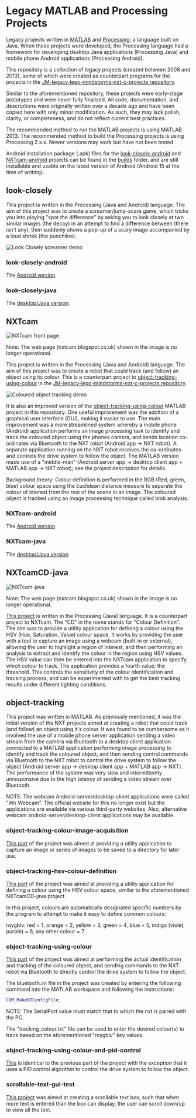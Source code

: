 # Legacy MATLAB and Processing Projects

Legacy projects written in [MATLAB](https://www.mathworks.com/products/matlab.html) and [Processing](https://processing.org); a language built on Java. When these projects were developed, the Processing language had a framework for developing desktop Java applications (Processing Java) and mobile phone Android applications (Processing Android).

This repository is a collection of legacy projects (created between 2008 and 2013), some of which were created as counterpart programs for the projects in the [JM-legacy-lego-mindstorms-nxt-c-projects repository](https://github.com/jo3-tech/JM-legacy-lego-mindstorms-nxt-c-projects).

Similar to the aforementioned repository, these projects were early-stage prototypes and were never fully finalised. All code, documentation, and descriptions were originally written over a decade ago and have been copied here with only minor modification. As such, they may lack polish, clarity, or completeness, and do not reflect current best practices.

The recommended method to run the MATLAB projects is using MATLAB 2013. The recommended method to build the Processing projects is using Processing 2.x.x. Newer versions may work but have not been tested.

Android installation package (.apk) files for the [look-closely-android](look-closely-android) and [NXTcam-android](nxtcam-android) projects can be found in the [builds](builds) folder, and are still installable and usable on the latest version of Android (Android 15 at the time of writing).

## look-closely

This project is written in the Processing (Java and Android) language. The aim of this project was to create a screamer/jump-scare game, which tricks you into playing "spot the difference" by asking you to look closely at two similar images (the decoy) in an attempt to find a difference between (there isn't any), then suddenly shows a pop-up of a scary image accompanied by a loud shriek (the punchline).

![Look Closely screamer demo](documentation/look-closely.gif)

### look-closely-android

The [Android version](look-closely-android/look-closely-android.pde).

### look-closely-java

The [desktop/Java version](look-closely-java/look-closely-java.pde).

## NXTcam

![NXTcam front page](documentation/nxtcam-front-page.jpg)

Note: The web page (nxtcam.blogspot.co.uk) shown in the image is no longer operational.

This project is written in the Processing (Java and Android) language. The aim of this project was to create a robot that could track (and follow) an object using its colour. This is a counterpart project to [object-tracking-using-colour](https://github.com/jo3-tech/JM-legacy-lego-mindstorms-nxt-c-projects/blob/main/object-tracking-using-colour/object-tracking-using-colour.nxc) in the [JM-legacy-lego-mindstorms-nxt-c-projects repository](https://github.com/jo3-tech/JM-legacy-lego-mindstorms-nxt-c-projects).

![Coloured object tracking demo](documentation/object-tracking-using-colour.gif)

It is also an improved version of the [object-tracking-using-colour](object-tracking-using-colour) MATLAB project in this repository. One useful improvement was the addition of a graphical user interface (GUI), making it easier to use. The main improvement was a more streamlined system whereby a mobile phone (Android) application performs an image processing task to identify and track the coloured object using the phones camera, and sends location co-ordinates via Bluetooth to the NXT robot (Android app -> NXT robot). A separate application running on the NXT robot receives the co-ordinates and controls the drive system to follow the object. The MATLAB version made use of a "middle-man" (Android server app -> desktop client app + MATLAB app -> NXT robot); see the project description for details.

Background theory: Colour definition is performed in the RGB (Red, green, blue) colour space using the Euclidean distance measure to separate the colour of interest from the rest of the scene in an image. The coloured object is tracked using an image processing technique called blob analysis.

### NXTcam-android

The [Android version](nxtcam-android)

### NXTcam-java

The [desktop/Java version](nxtcam-java)

## NXTcamCD-java

![NXTcam-java](documentation/nxtcamcd-java-front-page.jpg)

Note: The web page (nxtcam.blogspot.co.uk) shown in the image is no longer operational.

[This project](nxtcamcd-java) is written in the Processing (Java) language. It is a counterpart project to NXTcam. The "CD" in the name stands for "Colour Definition". The aim was to provide a utility application for defining a colour using the HSV (Hue, Saturation, Value) colour space. It works by providing the user with a tool to capture an image using a webcam (built-in or external), allowing the user to highlight a region of interest, and then performing an analysis to extract and identify the colour in the region using HSV values. The HSV value can then be entered into the NXTcam application to specify which colour to track. The application provides a fourth value; the threshold. This controls the sensitivity of the colour identification and tracking process, and can be experimented with to get the best tracking results under different lighting conditions.

## object-tracking

This project was written in MATLAB. As previously mentioned, it was the initial version of the NXT projects aimed at creating a robot that could track (and follow) an object using it's colour. It was found to be cumbersome as it involved the use of a mobile phone server application sending a video stream from the camera via Bluetooth to a desktop client application connected to a MATLAB application performing image processing to identify and track the coloured object, and then sending control commands via Bluetooth to the NXT robot to control the drive system to follow the object (Android server app -> desktop client app + MATLAB app -> NXT). The performance of the system was very slow and intermittently unresponsive due to the high latency of sending a video stream over Bluetooth.

NOTE: The webcam Android-server/desktop-client applications were called "Wo Webcam". The official website for this no longer exist but the applications are available via various third-party websites. Also, alternative webcam android-server/desktop-client applications may be available.

### object-tracking-colour-image-acquisition

[This part](object-tracking-colour-image-acquisition/object-tracking-colour-image-acquisition.m) of the project was aimed at providing a utility application to capture an image or series of images to be saved to a directory for later use.

### object-tracking-hsv-colour-definition

[This part](object-tracking-hsv-colour-definition) of the project was aimed at providing a utility application for defining a colour using the HSV colour space, similar to the aforementioned NXTcamCD-java project.

In this project, colours are automatically designated specific numbers by the program to attempt to make it easy to define common colours:

roygbiv: red = 1, orange = 2, yellow = 3, green = 4, blue = 5, indigo (violet, purple) = 6, any other colour = 7

### object-tracking-using-colour

[This part](object-tracking-using-colour) of the project was aimed at performing the actual identification and tracking of the coloured object, and sending commands to the NXT robot via Bluetooth to directly control the drive system to follow the object.

The bluetooth.ini file in the project was created by entering the following command into the MATLAB workspace and following the instructions:

``` matlab
COM_MakeBTConfigFile;
```

NOTE: The SerialPort value must match that to which the nxt is paired with the PC.

The "tracking_colour.txt" file can be used to enter the desired colour(s) to track based on the aforementioned "roygbiv" key values.

### object-tracking-using-colour-and-pid-control

[This](object-tracking-using-colour-and-pid-control) is identical to the previous part of the project with the exception that it uses a PID control algorithm to control the drive system to follow the object.

### scrollable-text-gui-test

[This project](scrollable-text-gui-test) was aimed at creating a scrollable text box, such that when more text is entered than the box can display, the user can scroll down/up to view all the text.
